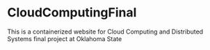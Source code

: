 # CloudComputingFinal
This is a containerized website for Cloud Computing and Distributed Systems final project at Oklahoma State
